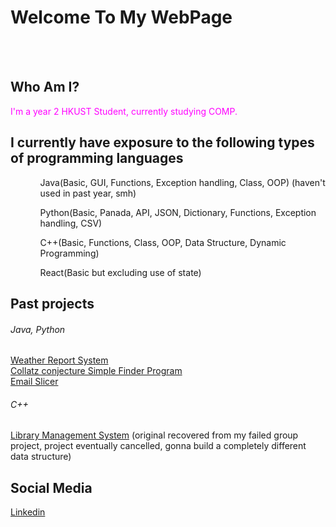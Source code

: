 <html>
<body>
<h1>Welcome To My WebPage</h1>
<br>
<br>
  
<h2>Who Am I?</h2>
<font color="FF00FF"><h7>I'm a year 2 HKUST Student, currently studying COMP.</h7></font>

<h2>I currently have exposure to the following types of programming languages </h2>
<ul  style="list-style-type:disc">
  <ol> Java(Basic, GUI, Functions, Exception handling, Class, OOP)   (haven't used in past year, smh) </ol>
  <ol> Python(Basic, Panada, API, JSON, Dictionary, Functions, Exception handling, CSV) </ol>
  <ol> C++(Basic, Functions, Class, OOP, Data Structure, Dynamic Programming) </ol>
  <ol> React(Basic but excluding use of state) </ol>
</ul>

<h2>Past projects</h2>
<h6>Java, Python</h6>
<font color="0000ff"><a href="https://github.com/WMFong0/Python-Weather-Report-System">Weather Report System</a></font> <br>
<font color="0000ff"><a href="https://github.com/WMFong0/Collatz-conjecture-Simple-Finder-Program">Collatz conjecture Simple Finder Program</a></font> <br>
<font color="0000ff"><a href="https://github.com/WMFong0/Python-Email-Slicer">Email Slicer</a></font> <br>
<font color="">
<h6>C++</h6>
<font color="0000ff"><a href="">Library Management System</a></font> (original recovered from my failed group project, project eventually cancelled, gonna build a completely different data structure)
  
<h2>Social Media</h2>
<font color="0000FF"><a href="https://www.linkedin.com/in/wai-ming-fong-40b119270/">Linkedin</a></font>
  
</body>
</html>

